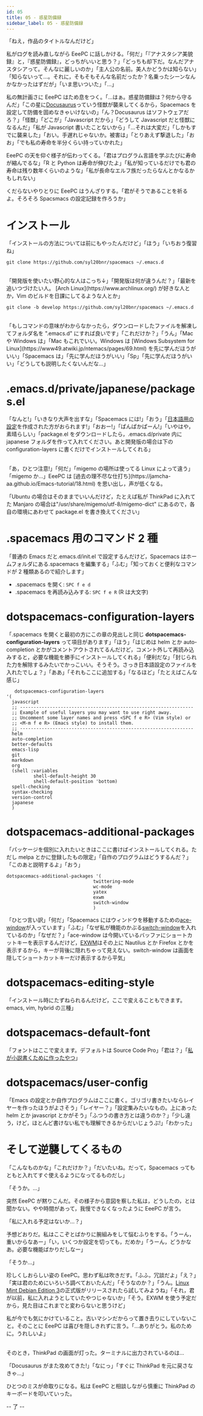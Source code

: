 ```yaml
---
id: 05
title: 05 - 惑星防備録
sidebar_label: 05 - 惑星防備録
---
```


<style>
@import url('https://fonts.googleapis.com/css?family=Sawarabi+Mincho');
</style>

「ねえ，作品のタイトルなんだけど」

私がログを読み直しながら EeePC に話しかける。「何だ」「『アナスタシア美貌録』と，『惑星防備録』，どっちがいいと思う？」「どっちも却下だ。なんだアナスタシアって。そんなに麗しいのか」「主人公の名前。美人かどうかは知らない」「知らないって…。それに，そもそもそんな名前だったか？名乗ったシーンなんかなかったはずだが」「いま思いついた」「…」

私の無計画さに EeePC はため息をつく。「…はぁ。惑星防備録は？何から守るんだ」「この星に[Docusaurus](https://docusaurus.io/)っていう怪獣が襲来してくるから，Spacemacs を設定して防備を固めなきゃいけないの」「ん？Docusaurus はソフトウェアだろ？」「怪獣」「どこが」「Javascript だから」「どうして Javascript だと怪獣になるんだ」「私が Javascript 書いたことないから」「…それは大変だ」「しかもすでに襲来した」「おい。手遅れじゃないか。被害は」「とりあえず撃退した」「おお」「でも私の寿命を半分くらい持っていかれた」

EeePC の天を仰ぐ様子が伝わってくる。「君はプログラム言語を学ぶたびに寿命が縮んでるな」「R と Python は寿命が伸びたよ」「私が知っているだけでも君の寿命は残り数年くらいのような」「私が長命なエルフ族だったらなんとかなるかもしれない」

くだらないやりとりに EeePC はうんざりする。「君がそうであることを祈るよ。そろそろ Spacsmacs の設定記録を作ろうか」


# インストール

「インストールの方法については前にもやったんだけど」「ほう」「いちおう復習ね」

    git clone https://github.com/syl20bnr/spacemacs ~/.emacs.d

<br>
「開発版を使いたい野心的な人はこっち↓」「開発版は何が違うんだ？」「最新を追いつづけたい人。 [Arch Linux](https://www.archlinux.org/) が好きな人とか，Vim のビルドを日課にしてるような人とか」

    git clone -b develop https://github.com/syl20bnr/spacemacs ~/.emacs.d

<br>
「もしコマンドの意味がわからなかったら，ダウンロードしたファイルを解凍してフォルダ名を ".emacs.d" にすれば良いです」「これだけか？」「うん」「Mac や Windows は」「Mac もこれでいい。Windows は [Windows Subsystem for Linux](https://www49.atwiki.jp/ntemacs/pages/69.html) を先に学んだほうがいい」「Spacemacs は」「先に学んだほうがいい」「Sp」「先に学んだほうがいい」「どうしても説明したくないんだな…」


# .emacs.d/private/japanese/packages.el

「なんと!」「いきなり大声を出すな」「Spacemacs には!」「おう」「[日本語用の設定](https://github.com/kenjimyzk/spacemacs-japanese)を作成された方がおられます!」「おおー!」「ぱんぱかぱーん!」「いやはや，素晴らしい」「package.el をダウンロードしたら，.emacs.d/private 内に japanese フォルダを作って入れてください。あと開発版の場合は下の configuration-layers に書くだけでインストールしてくれる」

<br>
「あ，ひとつ注意!」「何だ」「migemo の場所は使ってる Linux によって違う」「migemo か…」EeePC は [過去の理不尽な仕打ち](https://jamcha-aa.github.io/Emacs-tutorial/18.html) を思い出し，声が低くなる。

「Ubuntu の場合はそのままでいいんだけど，たとえば私が ThinkPad に入れてた Manjaro の場合は"/usr/share/migemo/utf-8/migemo-dict" にあるので，各自の環境にあわせて package.el を書き換えてください」


# .spacemacs 用のコマンド 2 種

「普通の Emacs だと.emacs.d/init.el で設定するんだけど，Spacemacs はホームフォルダにある.spacemacs を編集する」「ふむ」「知っておくと便利なコマンドが 2 種類あるので紹介します」

-   .spacemacs を開く: `SPC f e d`
-   .spacemacs を再読み込みする: `SPC f e R` (R は大文字)


# dotspacemacs-configuration-layers

「.spacemacs を開くと最初の方にこの章の見出しと同じ  **dotspacemacs-configuration-layers** って項目があります」「ほう」「はじめは helm とか auto-completion とかがコメントアウトされてるんだけど，コメント外して再読み込みすると，必要な機能を勝手にインストールしてくれる」「便利だな」「封じられた力を解除するみたいでかっこいい。そうそう。さっき日本語設定のファイルを入れたでしょ？」「ああ」「それもここに追加する」「なるほど」「たとえばこんな感じ」

       dotspacemacs-configuration-layers
    '(
      javascript
      ;; ----------------------------------------------------------------
      ;; Example of useful layers you may want to use right away.
      ;; Uncomment some layer names and press <SPC f e R> (Vim style) or
      ;; <M-m f e R> (Emacs style) to install them.
      ;; ----------------------------------------------------------------
      helm
      auto-completion
      better-defaults
      emacs-lisp
      git
      markdown
      org
      (shell :variables
              shell-default-height 30
              shell-default-position 'bottom)
      spell-checking
      syntax-checking
      version-control
      japanese
      )


# dotspacemacs-additional-packages

「パッケージを個別に入れたいときはここに書けばインストールしてくれる。ただし melpa とかに登録したもの限定」「自作のプログラムはどうするんだ？」「このあと説明するよ」「おう」

    dotspacemacs-additional-packages '(
                                    twittering-mode
                                    wc-mode
                                    yatex
                                    exwm
                                    switch-window
                                    )

「ひとつ言い訳」「何だ」「Spacemacs にはウィンドウを移動するための[ace-window](https://github.com/abo-abo/ace-window)が入っています」「ふむ」「なぜ私が機能のかぶる[switch-window](https://github.com/dimitri/switch-window)を入れているのか」「なぜだ？」「ace-window は今開いているバッファにショートカットキーを表示するんだけど，[EXWM](https://github.com/ch11ng/exwm)はその上に Nautilus とか Firefox とかを表示するから，キーが背後に隠れちゃって見えない。switch-window は画面を隠してショートカットキーだけ表示するから平気」


# dotspacemacs-editing-style

「インストール時にたずねられるんだけど，ここで変えることもできます。emacs, vim, hybrid の三種」


# dotspacemacs-default-font

「フォントはここで変えます。デフォルトは Source Code Pro」「君は？」「[私が小説書くために作ったやつ](https://github.com/jamcha-aa/KonG)」


# dotspacemacs/user-config

「Emacs の設定とか自作プログラムはここに書く。ゴリゴリ書きたいならレイヤーを作ったほうがよさそう」「レイヤー？」「設定集みたいなもの。上にあった helm とか javascript とかがそう」「ふつうの書き方とは違うのか？」「少し違う，けど，ほとんど書けない私でも理解できるからだいじょうぶ!」「わかった」


# そして逆襲してくるもの

「こんなものかな」「これだけか？」「だいたいね。だって，Spacemacs ってもともと入れてすぐ使えるようになってるものだし」

「そうか。…」

突然 EeePC が黙りこんだ。その様子から意図を察した私は，どうしたの，とは聞かない。やや時間があって，我慢できなくなったように EeePC が言う。

「私に入れる予定はないか…？」

予想どおりだ。私はここぞとばかりに腕組みをして悩むふりをする。「うーん，重いからなあー」「い，いくつか設定を切っても，だめか」「うーん，どうかなあ。必要な機能ばかりだしなー」

「そうか…」

珍しくしおらしい姿の EeePC。思わず私は吹きだす。「ふふ，冗談だよ」「え？」「実は君のためにいろいろ調べておいたんだ」「そうなのか？」「うん。[Linux Mint Debian Edition 3](https://www.linuxmint.com/download_lmde.php)の正式版がリリースされたら試してみようね」「それ，君が以前，私に入れようとしていたやつじゃないか」「そう。EXWM を使う予定だから，見た目はこれまでと変わらないと思うけど」

私が今でも気にかけていること。古いマシンだからって置き去りにしていないこと。そのことに EeePC は喜びを隠しきれずに言う。「…ありがとう。私のために。うれしいよ」

<br>
そのとき，ThinkPad の画面が灯った。ターミナルに出力されているのは…

「Docusaurus がまた攻めてきた!」「なにっ」「すぐに ThinkPad を元に戻さなきゃ…」

ひとつのミスが命取りになる。私は EeePC と相談しながら慎重に ThinkPad のキーボードを叩いていった。

-- 了 --

